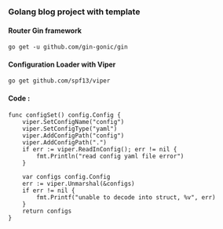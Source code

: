### Golang blog project with template


#### Router Gin framework
    go get -u github.com/gin-gonic/gin

#### Configuration Loader with Viper
    go get github.com/spf13/viper

#### Code : 
    func configSet() config.Config {
        viper.SetConfigName("config")
        viper.SetConfigType("yaml")
        viper.AddConfigPath("config")
        viper.AddConfigPath(".")
        if err := viper.ReadInConfig(); err != nil {
            fmt.Println("read config yaml file error")
        }

        var configs config.Config
        err := viper.Unmarshal(&configs)
        if err != nil {
            fmt.Printf("unable to decode into struct, %v", err)
        }
        return configs
    }